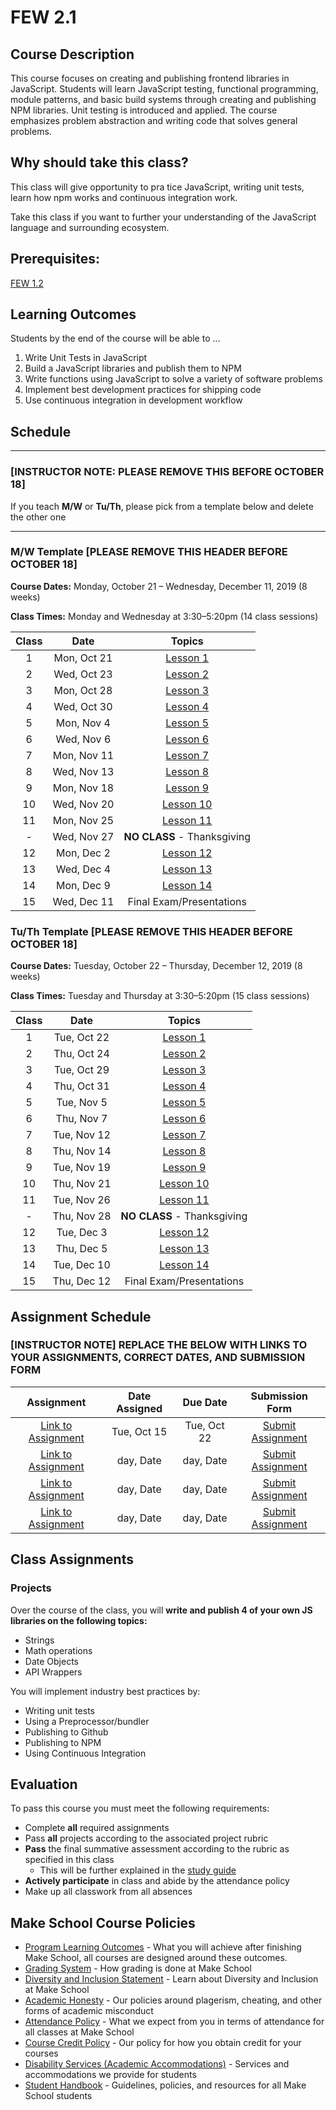 # FEW 2.1

## Course Description

This course focuses on creating and publishing frontend libraries in JavaScript. Students will learn JavaScript testing, functional programming, module patterns, and basic build systems through creating and publishing NPM libraries. Unit testing is introduced and applied. The course emphasizes problem abstraction and writing code that solves general problems.

## Why should take this class?

This class will give opportunity to pra tice JavaScript, writing unit tests, learn how npm works and continuous integration work.

Take this class if you want to further your understanding of the JavaScript language and surrounding ecosystem. 

## Prerequisites:  

[FEW 1.2](https://github.com/Make-School-Courses/FEW-1.2-JavaScript-Foundations)

## Learning Outcomes

Students by the end of the course will be able to ...

1. Write Unit Tests in JavaScript
1. Build a JavaScript libraries and publish them to NPM
1. Write functions using JavaScript to solve a variety of software problems
1. Implement best development practices for shipping code
1. Use continuous integration in development workflow

## Schedule

---
### **[INSTRUCTOR NOTE: PLEASE REMOVE THIS BEFORE OCTOBER 18]**
If you teach **M/W** or **Tu/Th**, please pick from a template below and delete the other one

---
### M/W Template **[PLEASE REMOVE THIS HEADER BEFORE OCTOBER 18]**
**Course Dates:** Monday, October 21 – Wednesday, December 11, 2019 (8 weeks)

**Class Times:** Monday and Wednesday at 3:30–5:20pm (14 class sessions)

| Class |          Date          |                 Topics                  |
|:-----:|:----------------------:|:---------------------------------------:|
|  1 |   Mon, Oct 21             | [Lesson 1] |
|  2 |   Wed, Oct 23             | [Lesson 2] |
|  3 |   Mon, Oct 28             | [Lesson 3] |
|  4 |   Wed, Oct 30             | [Lesson 4] |
|  5 |   Mon, Nov 4              | [Lesson 5] |
|  6 |   Wed, Nov 6              | [Lesson 6] |
|  7 |   Mon, Nov 11             | [Lesson 7] |
|  8 |   Wed, Nov 13             | [Lesson 8] |
|  9 |   Mon, Nov 18             | [Lesson 9] |
| 10 |   Wed, Nov 20             | [Lesson 10] |  
| 11 |   Mon, Nov 25             | [Lesson 11]|
|  - |   Wed, Nov 27             | **NO CLASS** - Thanksgiving  |
| 12 |   Mon, Dec 2              |  [Lesson 12] |
| 13 |   Wed, Dec 4              | [Lesson 13]  |
| 14 |   Mon, Dec 9              | [Lesson 14]  |
| 15 |   Wed, Dec 11             | Final Exam/Presentations  |


### Tu/Th Template **[PLEASE REMOVE THIS HEADER BEFORE OCTOBER 18]**
**Course Dates:** Tuesday, October 22 – Thursday, December 12, 2019 (8 weeks)

**Class Times:** Tuesday and Thursday at 3:30–5:20pm (15 class sessions)

| Class |          Date          |                 Topics                  |
|:-----:|:----------------------:|:---------------------------------------:|
|  1 |   Tue, Oct 22                        | [Lesson 1] |
|  2 |   Thu, Oct 24                          | [Lesson 2] |
|  3 |   Tue, Oct 29                      | [Lesson 3] |
|  4 |   Thu, Oct 31                          | [Lesson 4] |
|  5 |   Tue, Nov 5                         | [Lesson 5] |
|  6 |   Thu, Nov 7                            | [Lesson 6] |
|  7 |   Tue, Nov 12                        | [Lesson 7] |
|  8 |   Thu, Nov 14                           | [Lesson 8] |
|  9 |   Tue, Nov 19                          | [Lesson 9] |
| 10 |   Thu, Nov 21                            | [Lesson 10] |  
| 11 |   Tue, Nov 26                      | [Lesson 11]|
| - |   Thu, Nov 28                      | **NO CLASS** - Thanksgiving  |
| 12 |   Tue, Dec 3                       |  [Lesson 12] |
| 13 |   Thu, Dec 5                        | [Lesson 13] |
| 14 |   Tue, Dec 10                         | [Lesson 14]  |
| 15 |   Thu, Dec 12                         | Final Exam/Presentations  |


[Lesson 1]: Lessons/Lesson1.md
[Lesson 2]: Lessons/Lesson2.md
[Lesson 3]: Lessons/Lesson3.md
[Lesson 4]: Lessons/Lesson4.md
[Lesson 5]: Lessons/Lesson5.md
[Lesson 6]: Lessons/Lesson6.md
[Lesson 7]: Lessons/Lesson7.md
[Lesson 8]: Lessons/Lesson8.md
[Lesson 9]: Lessons/Lesson9.md
[Lesson 10]: Lessons/Lesson10.md
[Lesson 11]: Lessons/Lesson11.md
[Lesson 12]: Lessons/Lesson12.md
[Lesson 13]: Lessons/Lesson13.md
[Lesson 14]: Lessons/Lesson14.md

## Assignment Schedule

### **[INSTRUCTOR NOTE] REPLACE THE BELOW WITH LINKS TO YOUR ASSIGNMENTS, CORRECT DATES, AND SUBMISSION FORM**

|                        Assignment                         | Date Assigned |   Due Date   |            Submission Form           |
|:---------------------------------------------------------:|:-------------:|:------------:|:------------------------------------:|
| [Link to Assignment](makeschool.com)                      |  Tue, Oct 15  |  Tue, Oct 22 | [Submit Assignment](makeschool.com)  |
| [Link to Assignment](makeschool.com)                      |  day, Date    |  day, Date   | [Submit Assignment](makeschool.com)  |
| [Link to Assignment](makeschool.com)                      |  day, Date    |  day, Date   | [Submit Assignment](makeschool.com)  |
| [Link to Assignment](makeschool.com)                      |  day, Date    |  day, Date   | [Submit Assignment](makeschool.com)  |
## Class Assignments

### Projects

Over the course of the class, you will **write and publish 4 of your own JS libraries on the following topics:**

- Strings
- Math operations
- Date Objects
- API Wrappers

You will implement industry best practices by: 

- Writing unit tests
- Using a Preprocessor/bundler
- Publishing to Github
- Publishing to NPM 
- Using Continuous Integration 

## Evaluation
To pass this course you must meet the following requirements:

- Complete **all** required assignments 
- Pass **all** projects according to the associated project rubric
- **Pass** the final summative assessment according to the rubric as specified in this class
    - This will be further explained in the [study guide](study-guide.md)
- **Actively participate** in class and abide by the attendance policy
- Make up all classwork from all absences

## Make School Course Policies

- [Program Learning Outcomes](https://make.sc/program-learning-outcomes) - What you will achieve after finishing Make School, all courses are designed around these outcomes.
- [Grading System](https://make.sc/grading-system) - How grading is done at Make School
- [Diversity and Inclusion Statement](https://make.sc/diversity-and-inclusion-statement) - Learn about Diversity and Inclusion at Make School
- [Academic Honesty](https://make.sc/academic-honesty-policy) - Our policies around plagerism, cheating, and other forms of academic misconduct 
- [Attendance Policy](https://make.sc/attendance-policy) - What we expect from you in terms of attendance for all classes at Make School
- [Course Credit Policy](https://make.sc/course-credit-policy) - Our policy for how you obtain credit for your courses
- [Disability Services (Academic Accommodations)](https://make.sc/disability-services) - Services and accommodations we provide for students
- [Student Handbook](https://make.sc/student-handbook) - Guidelines, policies, and resources for all Make School students
